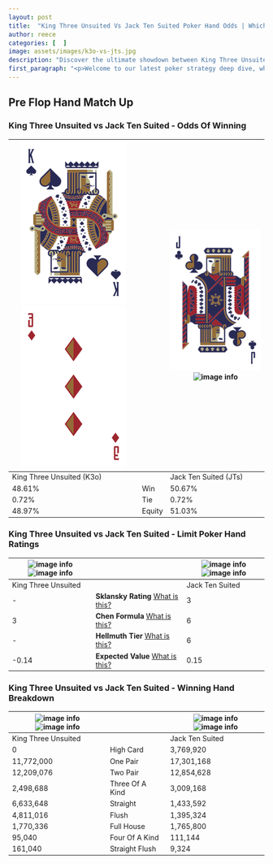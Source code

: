 ```yaml
---
layout: post
title:  "King Three Unsuited Vs Jack Ten Suited Poker Hand Odds | Which Is The Better Hand In Poker? A Complete Guide"
author: reece
categories: [  ]
image: assets/images/k3o-vs-jts.jpg
description: "Discover the ultimate showdown between King Three Unsuited and Jack Ten Suited in poker! Uncover the odds, strategies, and scenarios where one hand triumphs over the other. Get ready to up your poker game with this thrilling analysis."
first_paragraph: "<p>Welcome to our latest poker strategy deep dive, where we're pitting two distinct hands against each other in a high-stakes showdown: King Three Unsuited vs Jack Ten Suited.</p><p>In the dynamic world of poker, every decision counts, and knowing which hand holds the upper hand is key to your success at the table.</p><p>In this article, we'll dissect these two hands, explore the scenarios where one dominates the other, and equip you with the knowledge to make strategic choices that can tip the odds in your favor.</p><p>Get ready to unravel the intriguing dynamics of these poker hands and elevate your game to new heights.</p>"
---
```




[comment]: # (sp0)

## Pre Flop Hand Match Up

<div class="table hand-ratings" markdown="1"> 



### King Three Unsuited vs Jack Ten Suited - Odds Of Winning


    
| ![image info](assets/images/hand1/k.png) ![image info](assets/images/hand1/3o.png) |  | ![image info](assets/images/hand2/j.png) ![image info](assets/images/hand2/ts.png) |
| -------- | -------- | -------- |
| King Three Unsuited (K3o) |  | Jack Ten Suited (JTs) |
| 48.61% | Win | 50.67% |
| 0.72% | Tie | 0.72% |
| 48.97% | Equity | 51.03% |




[comment]: # (sp1)



### King Three Unsuited vs Jack Ten Suited - Limit Poker Hand Ratings


    
| ![image info](https://www.riverpairs.com/assets/images/hand1/k.png) ![image info](https://www.riverpairs.com/assets/images/hand1/3o.png) |  | ![image info](https://www.riverpairs.com/assets/images/hand2/j.png) ![image info](https://www.riverpairs.com/assets/images/hand2/ts.png) |
| -------- | -------- | -------- |
| King Three Unsuited |  | Jack Ten Suited |
| - | **Sklansky Rating** [What is this?](/sklansky-rating-explained) | 3 |
| 3 | **Chen Formula** [What is this?](/chen-formula-explained) | 6 |
| - | **Hellmuth Tier** [What is this?](/Hellmuth-tier-explained) | 6 |
| -0.14 | **Expected Value** [What is this?](/expected-value-explained) | 0.15 |




[comment]: # (sp2)



### King Three Unsuited vs Jack Ten Suited - Winning Hand Breakdown


    
| ![image info](https://www.riverpairs.com/assets/images/hand1/k.png) ![image info](https://www.riverpairs.com/assets/images/hand1/3o.png) |  | ![image info](https://www.riverpairs.com/assets/images/hand2/j.png) ![image info](https://www.riverpairs.com/assets/images/hand2/ts.png) |
| -------- | -------- | -------- |
| King Three Unsuited |  | Jack Ten Suited |
| 0 | High Card | 3,769,920 |
| 11,772,000 | One Pair | 17,301,168 |
| 12,209,076 | Two Pair | 12,854,628 |
| 2,498,688 | Three Of A Kind | 3,009,168 |
| 6,633,648 | Straight | 1,433,592 |
| 4,811,016 | Flush | 1,395,324 |
| 1,770,336 | Full House | 1,765,800 |
| 95,040 | Four Of A Kind | 111,144 |
| 161,040 | Straight Flush | 9,324 |




[comment]: # (sp3)



</div>

[comment]: # (sp4)



[comment]: # (sp5)

